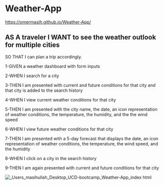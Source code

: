 # Weather-App

 https://omermasih.github.io/Weather-App/
 
## AS A traveler I WANT to see the weather outlook for multiple cities
SO THAT I can plan a trip accordingly.

1-GIVEN a weather dashboard with form inputs

2-WHEN I search for a city

3-THEN I am presented with current and future conditions for that city and that city is added to the search history

4-WHEN I view current weather conditions for that city

5-THEN I am presented with the city name, the date, an icon representation of weather conditions, the temperature, the humidity, and the the wind speed

6-WHEN I view future weather conditions for that city

7-THEN I am presented with a 5-day forecast that displays the date, an icon representation of weather conditions, the temperature, the wind speed, and the humidity

8-WHEN I click on a city in the search history

9-THEN I am again presented with current and future conditions for that city

![_Users_masihullah_Desktop_UCD-bootcamp_Weather-App_index html](https://user-images.githubusercontent.com/111917255/219584060-aa912ed2-ada8-4c46-865e-6373399531d8.png)
